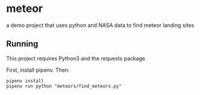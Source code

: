 # meteor

a demo project that uses python and NASA data to find meteor landing sites

## Running

This project requires Python3 and the requests package

First, install pipenv. Then:

```
pipenv install
pipenv run python "meteors/find_meteors.py"
```

